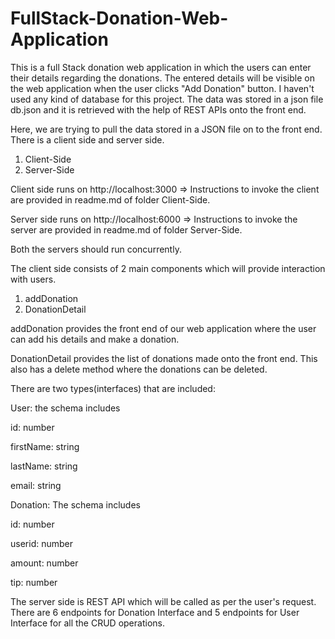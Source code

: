 # FullStack-Donation-Web-Application
This is a full Stack donation web application in which the users can enter their details regarding the donations. The entered details will be visible on the web application when the user clicks "Add Donation" button. I haven't used any kind of database for this project. The data was stored in a json file db.json and it is retrieved with the help of REST APIs onto the front end.

Here, we are trying to pull the data stored in a JSON file on to the front end. 
There is a client side and server side.  

1. Client-Side
2. Server-Side 

Client side runs on http://localhost:3000  => Instructions to invoke the client are provided in readme.md of folder Client-Side. 

Server side runs on http://localhost:6000 => Instructions to invoke the server are provided in readme.md of folder Server-Side.

Both the servers should run concurrently. 

The client side consists of 2 main components which will provide interaction with users. 

1. addDonation
2. DonationDetail 

addDonation provides the front end of our web application where the user can add his details and make a donation. 

DonationDetail provides the list of donations made onto the front end. This also has a delete method where the donations can be deleted.

There are two types(interfaces) that are included:

User: the schema includes 

id: number 

firstName: string 

lastName: string 

email: string

Donation: The schema includes 

id: number 

userid: number 

amount: number 

tip: number

The server side is REST API which will be called as per the user's request. 
There are 6 endpoints for Donation Interface and 5 endpoints for User Interface for all the CRUD operations.
